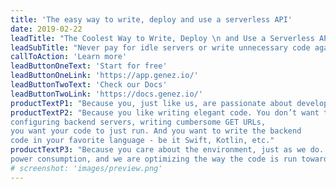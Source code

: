 ```yaml
---
title: 'The easy way to write, deploy and use a serverless API'
date: 2019-02-22
leadTitle: "The Coolest Way to Write, Deploy \n and Use a Serverless API." #"Write and deploy backend code seamlessly!"
leadSubTitle: "Never pay for idle servers or write unnecessary code again. Happy hacking!" #'Simple backend functions for web and mobile developers. Happy hacking!'
callToAction: 'Learn more'
leadButtonOneText: 'Start for free'
leadButtonOneLink: 'https://app.genez.io/'
leadButtonTwoText: 'Check our Docs'
leadButtonTwoLink: 'https://docs.genez.io/'
productTextP1: "Because you, just like us, are passionate about developing new apps, new features. You want to bring them to your users as fast as possible. You want to focus on your code, develop, debug, release and iterate fast."
productTextP2: "Because you like writing elegant code. You don’t want to lose time 
configuring backend servers, writing cumbersome GET URLs, 
you want your code to just run. And you want to write the backend 
code in your favorite language - be it Swift, Kotlin, etc."
productTextP3: "Because you care about the environment, just as we do.  We are passionate about 
power consumption, and we are optimizing the way the code is run towards our goal of zero overhead, fastest cold start delay, best CPU and memory resource allocation."
# screenshot: 'images/preview.png'
---
```

